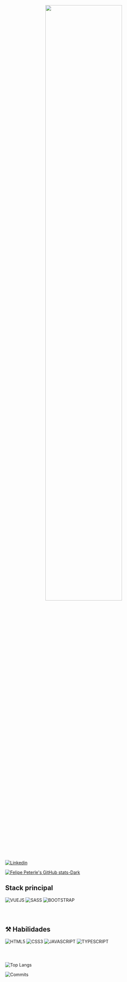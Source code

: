<div align="center">
<img width="70%" src="https://i.imgur.com/w5WC9m1.png" style="max-width: 100%;">
</div>

[![Linkedin](https://img.shields.io/badge/LinkedIn-0077B5?style=for-the-badge&logo=linkedin&logoColor=white)](https://www.linkedin.com/in/felipe-peterle/)

[![Felipe Peterle's GitHub stats-Dark](https://github-readme-stats.vercel.app/api?username=FelipePeterle&show_icons=true&theme=dark#gh-dark-mode-only)](https://github.com/anuraghazra/github-readme-stats#gh-dark-mode-only)

## Stack principal

<div style="padding-bottom:30px">

<a><img alt="VUEJS" src="https://img.shields.io/badge/Vue.js-35495E?style=for-the-badge&logo=vue.js&logoColor=4FC08D"></a>
<a><img alt="SASS" src="https://img.shields.io/badge/Sass-CC6699?style=for-the-badge&logo=sass&logoColor=white"><a>
<a><img alt="BOOTSTRAP" src="https://img.shields.io/badge/Bootstrap-563D7C?style=for-the-badge&logo=bootstrap&logoColor=white"></a>

</div>

## ⚒️ Habilidades

<div style="padding-bottom:30px">

<a><img alt="HTML5" src="https://img.shields.io/badge/HTML5-E34F26?style=for-the-badge&logo=html5&logoColor=white"></a>
<a><img alt="CSS3" src="https://img.shields.io/badge/CSS3-1572B6?style=for-the-badge&logo=css3&logoColor=white"><a>
<a><img alt="JAVASCRIPT" src="https://img.shields.io/badge/JavaScript-323330?style=for-the-badge&logo=javascript&logoColor=F7DF1E"></a>
<a><img alt="TYPESCRIPT" src="https://img.shields.io/badge/TypeScript-007ACC?style=for-the-badge&logo=typescript&logoColor=white"></a>

</div>

![Top Langs](https://github-readme-stats.vercel.app/api/top-langs/?username=FelipePeterle&bg_color=0a0f0b&title_color=39d353&text_color=39d353&border_color=ffffff&border_radius=10)

![Commits](https://raw.githubusercontent.com/FelipePeterle/FelipePeterle/output/github-contribution-grid-snake-dark.svg#gh-dark-mode-only)
